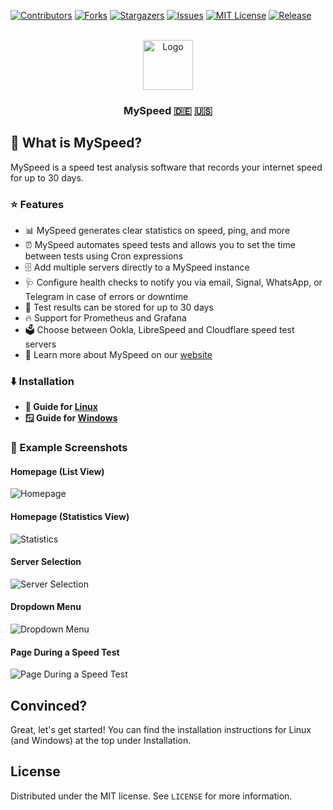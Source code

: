 [![Contributors][contributors-shield]][contributors-url]
[![Forks][forks-shield]][forks-url]
[![Stargazers][stars-shield]][stars-url]
[![Issues][issues-shield]][issues-url]
[![MIT License][license-shield]][license-url]
[![Release][release-shield]][release-url]

<br />
<div align="center">
  <a href="https://github.com/gnmyt/myspeed">
    <img src="https://i.imgur.com/aCmA6rH.png" alt="Logo" width="80" height="80">
  </a>
  <h3>MySpeed <a href="README.de.md">🇩🇪</a> <a href="README.md">🇺🇸</a></h3>
</div>


## 🤔 What is MySpeed?

MySpeed is a speed test analysis software that records your internet speed for up to 30 days.

### ⭐ Features

- 📊 MySpeed generates clear statistics on speed, ping, and more
- ⏰ MySpeed automates speed tests and allows you to set the time between tests using Cron expressions
- 🗄️ Add multiple servers directly to a MySpeed instance
- 🩺 Configure health checks to notify you via email, Signal, WhatsApp, or Telegram in case of errors or downtime
- 📆 Test results can be stored for up to 30 days
- 🔥 Support for Prometheus and Grafana
- 🗳️ Choose between Ookla, LibreSpeed and Cloudflare speed test servers
- 💁 Learn more about MySpeed on our [website](https://myspeed.dev)

### ⬇️ Installation

- **🐧 Guide for [Linux](https://docs.myspeed.dev/setup/linux)**
- **🪟 Guide for [Windows](https://docs.myspeed.dev/setup/windows)**

### 📸 Example Screenshots

#### Homepage (List View)

<img src="https://i.imgur.com/NHX7Ba9.png" alt="Homepage">

#### Homepage (Statistics View)
<img src="https://i.imgur.com/5JAFgrk.png" alt="Statistics">

#### Server Selection

<img src="https://i.imgur.com/hgOR93G.png" alt="Server Selection">

#### Dropdown Menu

<img src="https://i.imgur.com/alKEMrg.png" alt="Dropdown Menu">

#### Page During a Speed Test

<img src="https://i.imgur.com/kxsrjIe.png" alt="Page During a Speed Test">

## Convinced?

Great, let's get started! You can find the installation instructions for Linux (and Windows) at the top under Installation.

## License

Distributed under the MIT license. See `LICENSE` for more information.

[contributors-shield]: https://img.shields.io/github/contributors/gnmyt/myspeed.svg?style=for-the-badge

[contributors-url]: https://github.com/gnmyt/myspeed/graphs/contributors

[forks-shield]: https://img.shields.io/github/forks/gnmyt/myspeed.svg?style=for-the-badge

[forks-url]: https://github.com/gnmyt/myspeed/network/members

[stars-shield]: https://img.shields.io/github/stars/gnmyt/myspeed.svg?style=for-the-badge

[stars-url]: https://github.com/gnmyt/myspeed/stargazers

[issues-shield]: https://img.shields.io/github/issues/gnmyt/myspeed.svg?style=for-the-badge

[issues-url]: https://github.com/gnmyt/myspeed/issues

[license-shield]: https://img.shields.io/github/license/gnmyt/myspeed.svg?style=for-the-badge

[license-url]: https://github.com/gnmyt/myspeed/blob/master/LICENSE

[release-shield]: https://img.shields.io/github/v/release/gnmyt/myspeed.svg?style=for-the-badge

[release-url]: https://github.com/gnmyt/myspeed/releases/latest
